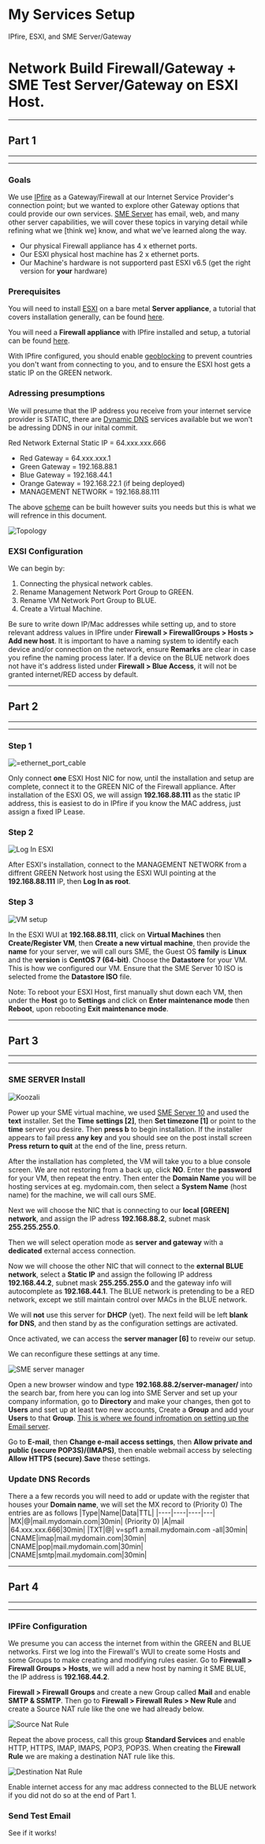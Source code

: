 # My Services Setup
IPfire, ESXI, and SME Server/Gateway

# Network Build Firewall/Gateway + SME Test Server/Gateway on ESXI Host.
---
## Part 1
---
---

### Goals
We use [IPfire](https://www.ipfire.org/) as a Gateway/Firewall at our Internet Service Provider's connection point; but we wanted to explore other Gateway options that could provide our own services. [SME Server](http://www.koozali.org/) has email, web, and many other server capabilities, we will cover these topics in varying detail while refining what we [think we] know, and what we've learned along the way.

  - Our physical Firewall appliance has 4 x ethernet ports.
  - Our ESXI physical host machine has 2 x ethernet ports.
  - Our Machine's hardware is not supporterd past ESXI v6.5 (get the right version for **your** hardware)

### Prerequisites
You will need to install [ESXI](https://www.vmware.com//support/pubs/) on a bare metal **Server appliance**, a tutorial that covers installation generally, can be found [here](https://www.altaro.com/vmware/how-to-install-vsphere-esxi-on-a-bare-metal-server/#Configure_ESXi_using_the_vSphere_client).

You will need a **Firewall appliance** with IPfire installed and setup, a tutorial can be found [here](https://wiki.ipfire.org/installation).

With IPfire configured, you should enable [geoblocking](https://wiki.ipfire.org/configuration/firewall/geoip-block) to prevent countries you don't want from connecting to you, and to ensure the ESXI host gets a static IP on the GREEN network.

### Adressing presumptions
We will presume that the IP address you receive from your internet service provider is STATIC, there are [Dynamic DNS](https://www.makeuseof.com/tag/5-best-dynamic-dns-providers-can-lookup-free-today/) services available but we won't be adressing DDNS in our inital commit.

Red Network External Static IP = 64.xxx.xxx.666

  - Red Gateway = 64.xxx.xxx.1
  - Green Gateway = 192.168.88.1
  - Blue Gateway = 192.168.44.1
  - Orange Gateway = 192.168.22.1 (if being deployed)
  - MANAGEMENT NETWORK = 192.168.88.111

The above [scheme](https://www.thefreedictionary.com/Scheme) can be built however suits you needs but this is what we will refrence in this document.

![Topology](https://user-images.githubusercontent.com/94795740/176284647-6f5bf09d-f837-4e46-9b8a-f7795a1003ad.jpg)

### EXSI Configuration

We can begin by:
1. Connecting the physical network cables.
2. Rename Management Network Port Group to GREEN.
3. Rename VM Network Port Group to BLUE.
4. Create a Virtual Machine.

Be sure to write down IP/Mac addresses while setting up, and to store relevant address values in IPfire under **Firewall > FirewallGroups > Hosts > Add new host**. It is important to have a naming system to identify each device and/or connection on the network, ensure **Remarks** are clear in case you refine the naming process later. If a device on the BLUE network does not have it's address listed under **Firewall > Blue Access**, it will not be granted internet/RED access by default.

---
## Part 2
---
---


### Step 1
![=ethernet_port_cable](https://user-images.githubusercontent.com/94795740/176059892-c97c4e68-f361-4906-baf3-5caaf69cdcbf.jpg)

Only connect **one** ESXI Host NIC for now, until the installation and setup are complete, connect it to the GREEN NIC of the Firewall appliance. After installation of the ESXI OS, we will assign **192.168.88.111** as the static IP address, this is easiest to do in IPfire if you know the MAC address, just assign a fixed IP Lease.

### Step 2
![Log In ESXI](https://user-images.githubusercontent.com/94795740/176949270-b9f05359-d7db-4882-b07a-7f0c4f00b5c0.PNG)

After ESXI's installation, connect to the MANAGEMENT NETWORK from a diffrent GREEN Network host using the ESXI WUI pointing at the **192.168.88.111** IP, then **Log In as root**. 

### Step 3

![VM setup](https://user-images.githubusercontent.com/94795740/176275392-f0972c65-0d9c-439c-af4c-fda3df32d19b.PNG)

In the ESXI WUI at **192.168.88.111**, click on **Virtual Machines** then **Create/Register VM**, then **Create a new virtual machine**, then provide the **name** for your server, we will call ours SME, the Guest OS **family** is **Linux** and the **version** is **CentOS 7 (64-bit)**. Choose the **Datastore** for your VM. This is how we configured our VM. Ensure that the SME Server 10 ISO is selected frome the **Datastore ISO** file.

Note: To reboot your ESXI Host, first manually shut down each VM, then under the **Host** go to **Settings** and click on **Enter maintenance mode** then **Reboot**, upon rebooting **Exit maintenance mode**. 

---
## Part 3
---
---

### SME SERVER Install
![Koozali](https://user-images.githubusercontent.com/94795740/176277544-35614b8a-1fc0-4086-ad8a-188cbe220d00.PNG)

Power up your SME virtual machine, we used [SME Server 10](http://www.koozali.org/home/downloads) and used the **text** installer. Set the **Time settings [2]**, then **Set timezone [1]** or point to the **time** server you desire. Then **press b** to begin installation. If the installer appears to fail press **any key** and you should see on the post install screen **Press return to quit** at the end of the line, press return.

After the installation has completed, the VM will take you to a blue console screen. We are not restoring from a back up, click **NO**. Enter the **password** for your VM, then repeat the entry. Then enter the **Domain Name** you will be hosting services at eg. mydomain.com, then select a **System Name** (host name) for the machine, we will call ours SME.

Next we will choose the NIC that is connecting to our **local [GREEN] network**, and assign the IP adress **192.168.88.2**, subnet mask **255.255.255.0**.

Then we will select operation mode as **server and gateway** with a **dedicated** external access connection.

Now we will choose the other NIC that will connect to the **external BLUE network**, select a **Static IP** and assign the following IP address **192.168.44.2**, subnet mask **255.255.255.0** and the gateway info will autocomplete as **192.168.44.1**. The BLUE network is pretending to be a RED network, except we still maintain control over MACs in the BLUE network.

We will **not** use this server for **DHCP** (yet). The next feild will be left **blank for DNS**, and then stand by as the configuration settings are activated.

Once activated, we can access the **server manager [6]** to reveiw our setup.

We can reconfigure these settings at any time.

![SME server manager](https://user-images.githubusercontent.com/94795740/176328046-6320094e-6261-454f-9a0e-6b579d03335f.PNG)

Open a new browser window and type **192.168.88.2/server-manager/** into the search bar, from here you can log into SME Server and set up your company information, go to **Directory** and make your changes, then got to **Users** and sset up at least two new accounts, Create a **Group** and add your **Users** to that **Group**. [This is where we found infromation on setting up the Email server](https://ostechnix.com/setup-local-email-server-with-sme-server-8-0/).

Go to **E-mail**, then **Change e-mail access settings**, then **Allow private and public (secure POP3S)/(IMAPS)**, then enable webmail access by selecting **Allow HTTPS (secure)**.**Save** these settings.

### Update DNS Records

There a a few records you will need to add or update with the register that houses your **Domain name**, we will set the MX record to (Priority 0) The entries are as follows
|Type|Name|Data|TTL|
|----|----|----|---|
|MX|@|mail.mydomain.com|30min| (Priority 0)
|A|mail |64.xxx.xxx.666|30min|
|TXT|@| v=spf1 a:mail.mydomain.com -all|30min|
|CNAME|imap|mail.mydomain.com|30min|
|CNAME|pop|mail.mydomain.com|30min|
|CNAME|smtp|mail.mydomain.com|30min|
 

---
## Part 4
---
---

### IPFire Configuration

We presume you can access the internet from within the GREEN and BLUE networks. First we log into the Firewall's WUI to create some Hosts and some Groups to make creating and modifying rules easier. Go to **Firewall > Firewall Groups > Hosts**, we will add a new host by naming it SME BLUE, the IP address is **192.168.44.2**.

 **Firewall > Firewall Groups** and create a new Group called **Mail** and enable **SMTP & SSMTP**. Then go to **Firewall > Firewall Rules > New Rule** and create a Source NAT rule like the one we had already below.

![Source Nat Rule](https://user-images.githubusercontent.com/94795740/177002936-da198d01-a4aa-48d0-9205-c84c6aa7ae9c.PNG)

Repeat the above process, call this group **Standard Services** and enable HTTP, HTTPS, IMAP, IMAPS, POP3, POP3S. When creating the **Firewall Rule** we are making a destination NAT rule like this.

![Destination Nat Rule](https://user-images.githubusercontent.com/94795740/177003396-8d9ca31f-3568-4b53-b1e4-a724f378cc25.PNG)


Enable internet access for any mac address connected to the BLUE network if you did not do so at the end of Part 1.



### Send Test Email

See if it works!
